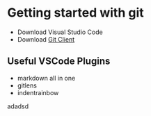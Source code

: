 # Getting started with git

- Download Visual Studio Code
- Download [Git Client](https://git-scm.com/downloads)

## Useful VSCode Plugins
- markdown all in one
- gitlens
- indentrainbow

adadsd